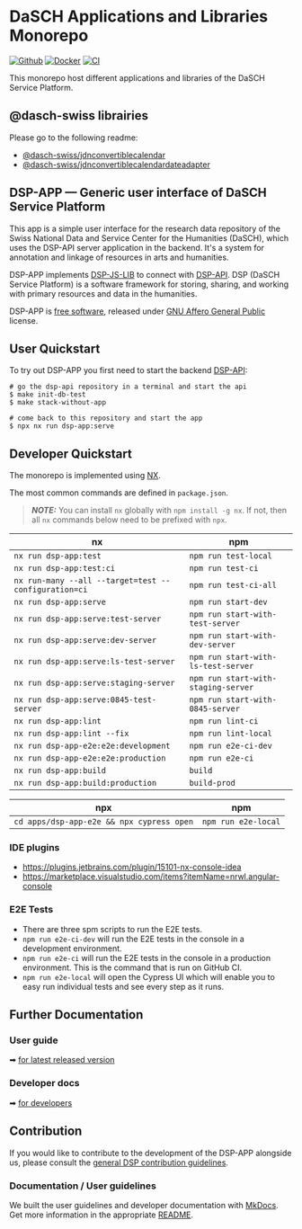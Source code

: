 # DaSCH Applications and Libraries Monorepo

[![Github](https://img.shields.io/github/v/tag/dasch-swiss/dsp-app?include_prereleases&label=Github%20tag)](https://github.com/dasch-swiss/dsp-app)
[![Docker](https://img.shields.io/docker/v/daschswiss/dsp-app?label=Docker%20image)](https://hub.docker.com/r/daschswiss/dsp-app)
[![CI](https://github.com/dasch-swiss/dsp-app/workflows/CI/badge.svg)](https://github.com/dasch-swiss/dsp-app/actions?query=workflow%3ACI)

This monorepo host different applications and libraries of the DaSCH Service Platform.

## @dasch-swiss librairies
Please go to the following readme:
- [@dasch-swiss/jdnconvertiblecalendar](./libs/jdnconvertiblecalendar/README.md)
- [@dasch-swiss/jdnconvertiblecalendardateadapter](./libs/jdnconvertiblecalendardateadapter/README.md)
## DSP-APP &mdash; Generic user interface of DaSCH Service Platform

This app is a simple user interface for the research data repository of the
Swiss National Data and Service Center for the Humanities (DaSCH), which uses
the DSP-API server application in the backend. It's a system for annotation and
linkage of resources in arts and humanities.

DSP-APP implements [DSP-JS-LIB](https://www.npmjs.com/package/@dasch-swiss/dsp-js-lib)
to connect with [DSP-API](https://docs.dasch.swiss/latest/DSP-API/03-endpoints/api-v2/introduction/).
DSP (DaSCH Service Platform) is a software framework for storing, sharing, and
working with primary resources and data in the humanities.

DSP-APP is [free software](http://www.gnu.org/philosophy/free-sw.en.html), released
under [GNU Affero General Public](http://www.gnu.org/licenses/agpl-3.0.en.html) license.

## User Quickstart

To try out DSP-APP you first need to start the backend [DSP-API](https://github.com/dasch-swiss/dsp-api):
```shell
# go the dsp-api repository in a terminal and start the api
$ make init-db-test
$ make stack-without-app

# come back to this repository and start the app
$ npx nx run dsp-app:serve
```

## Developer Quickstart

The monorepo is implemented using [NX](https://nx.dev).

The most common commands are defined in `package.json`.

> **_NOTE:_** You can install `nx` globally with `npm install -g nx`. If not, then all `nx` commands below need to be prefixed with `npx`.

| nx                                                            | npm                                 |
|---------------------------------------------------------------|-------------------------------------|
| `nx run dsp-app:test`                                         | `npm run test-local`                |
| `nx run dsp-app:test:ci`                                      | `npm run test-ci`                   |
| `nx run-many --all --target=test --configuration=ci`          | `npm run test-ci-all`               |
| `nx run dsp-app:serve`                                        | `npm run start-dev`                 |
| `nx run dsp-app:serve:test-server`                            | `npm run start-with-test-server`    |
| `nx run dsp-app:serve:dev-server`                             | `npm run start-with-dev-server`     |
| `nx run dsp-app:serve:ls-test-server`                         | `npm run start-with-ls-test-server` |
| `nx run dsp-app:serve:staging-server`                         | `npm run start-with-staging-server` |
| `nx run dsp-app:serve:0845-test-server`                       | `npm run start-with-0845-server`    |
| `nx run dsp-app:lint`                                         | `npm run lint-ci`                   |
| `nx run dsp-app:lint --fix`                                   | `npm run lint-local`                |
| `nx run dsp-app-e2e:e2e:development`                          | `npm run e2e-ci-dev`                |
| `nx run dsp-app-e2e:e2e:production`                           | `npm run e2e-ci`                    |
| `nx run dsp-app:build`                                        | `build`                             |
| `nx run dsp-app:build:production`                             | `build-prod`                        |

| npx                                                           | npm                                 |
|---------------------------------------------------------------|-------------------------------------|
| `cd apps/dsp-app-e2e && npx cypress open`                     | `npm run e2e-local`                 |

### IDE plugins
- https://plugins.jetbrains.com/plugin/15101-nx-console-idea
- https://marketplace.visualstudio.com/items?itemName=nrwl.angular-console

### E2E Tests
- There are three spm scripts to run the E2E tests.
- `npm run e2e-ci-dev` will run the E2E tests in the console in a development environment.
- `npm run e2e-ci` will run the E2E tests in the console in a production environment. This is the command that is run on GitHub CI.
- `npm run e2e-local` will open the Cypress UI which will enable you to easy run individual tests and see every step as it runs.


## Further Documentation

### User guide

➡ [for latest released version](https://docs.dasch.swiss/latest/DSP-APP/user-guide/)

### Developer docs

➡ [for developers](https://docs.dasch.swiss/latest/DSP-APP/contribution)

## Contribution

If you would like to contribute to the development of the DSP-APP alongside us,
please consult the [general DSP contribution guidelines](https://docs.dasch.swiss/latest/developers/dsp/contribution/).

### Documentation / User guidelines

We built the user guidelines and developer documentation with [MkDocs](https://www.mkdocs.org/).
Get more information in the appropriate [README](https://github.com/dasch-swiss/dsp-app/blob/main/docs/README.md).
